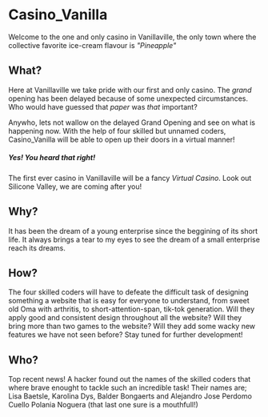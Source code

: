 # Casino_Vanilla

Welcome to the one and only casino in Vanillaville, the only town where the collective favorite ice-cream flavour is _"Pineapple"_


## What?

Here at Vanillaville we take pride with our first and only casino. The _grand_ opening has been delayed because of some unexpected circumstances. Who would have guessed that *paper* was *that* important? 

Anywho, lets not wallow on the delayed Grand Opening and see on what is happening now. With the help of four skilled but unnamed coders,  Casino_Vanilla will be able to open up their doors in a virtual manner! 
##### Yes! You heard that right! 
The first ever casino in Vanillaville will be a fancy _Virtual Casino_. Look out Silicone Valley, we are coming after you! 

## Why?

It has been the dream of a young enterprise since the beggining of its short life. It always brings a tear to my eyes to see the dream of a small enterprise reach its dreams.

## How?

The four skilled coders will have to defeate the difficult task of designing something a website that is easy for everyone to understand, from sweet old Oma with arthritis, to short-attention-span, tik-tok generation. 
Will they apply good and consistent design throughout all the website? 
Will they bring more than two games to the website? 
Will they add some wacky new features we have not seen before? 
Stay tuned for further development!

## Who?

Top recent news! A hacker found out the names of the skilled coders that where brave enought to tackle such an incredible task! Their names are;
Lisa Baetsle, Karolina Dys, Balder Bongaerts and Alejandro Jose Perdomo Cuello Polania Noguera (that last one sure is a mouthfull!)
